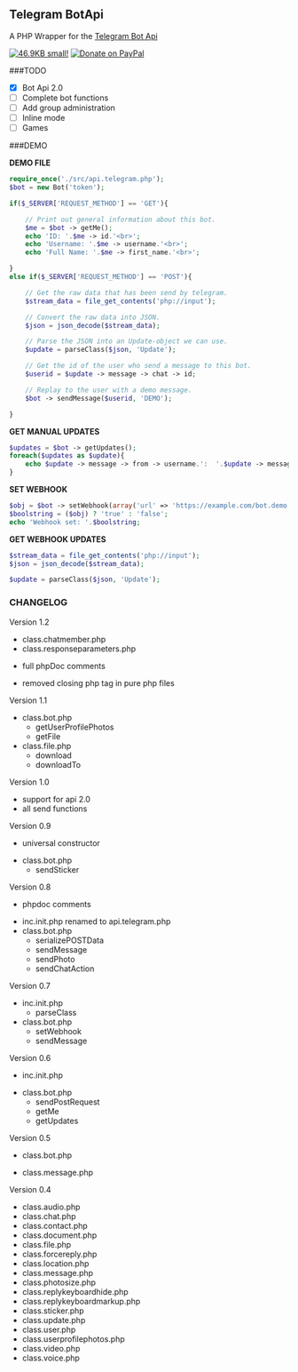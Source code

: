 ## Telegram BotApi
A PHP Wrapper for the [Telegram Bot Api](https://core.telegram.org/bots/api)

<span ><a href="https://github.com/Whitebock/TelegramBot-ApiWrapper/tree/master/src" title="View Code"><img src="https://img.shields.io/badge/size-46.9KB-yellow.svg" alt="46.9KB small!" /></a></span>
<span ><a href="https://www.paypal.me/SvenDrewniok" title="Donate"><img src="https://img.shields.io/badge/donate-paypal-blue.svg" alt="Donate on PayPal" /></a></span>

###TODO

- [x] Bot Api 2.0
- [ ] Complete bot functions
- [ ] Add group administration
- [ ] Inline mode
- [ ] Games

###DEMO

**DEMO FILE**
```php
require_once('./src/api.telegram.php');
$bot = new Bot('token');

if($_SERVER['REQUEST_METHOD'] == 'GET'){

	// Print out general information about this bot.
	$me = $bot -> getMe();
	echo 'ID: '.$me -> id.'<br>';
	echo 'Username: '.$me -> username.'<br>';
	echo 'Full Name: '.$me -> first_name.'<br>';

}
else if($_SERVER['REQUEST_METHOD'] == 'POST'){

	// Get the raw data that has been send by telegram.
	$stream_data = file_get_contents('php://input');

	// Convert the raw data into JSON.
	$json = json_decode($stream_data);

	// Parse the JSON into an Update-object we can use.
	$update = parseClass($json, 'Update');

	// Get the id of the user who send a message to this bot.
	$userid = $update -> message -> chat -> id;

	// Replay to the user with a demo message.
	$bot -> sendMessage($userid, 'DEMO');

}
```

**GET MANUAL UPDATES**
```php
$updates = $bot -> getUpdates();
foreach($updates as $update){
	echo $update -> message -> from -> username.':  '.$update -> message -> text.'<br>';
}
```

**SET WEBHOOK**
```php
$obj = $bot -> setWebhook(array('url' => 'https://example.com/bot.demo.php'));
$boolstring = ($obj) ? 'true' : 'false';
echo 'Webhook set: '.$boolstring;
```

**GET WEBHOOK UPDATES**
```php
$stream_data = file_get_contents('php://input');
$json = json_decode($stream_data);

$update = parseClass($json, 'Update');
```

### CHANGELOG
Version 1.2
+ class.chatmember.php
+ class.responseparameters.php
* full phpDoc comments
- removed closing php tag in pure php files

Version 1.1
* class.bot.php
  + getUserProfilePhotos
  + getFile
* class.file.php
  + download
  + downloadTo

Version 1.0
+ support for api 2.0
+ all send functions

Version 0.9
+ universal constructor
* class.bot.php
  + sendSticker

Version 0.8
+ phpdoc comments
* inc.init.php renamed to api.telegram.php
* class.bot.php
  + serializePOSTData
  * sendMessage
  + sendPhoto
  + sendChatAction

Version 0.7
* inc.init.php
  * parseClass
* class.bot.php
  + setWebhook
  + sendMessage

Version 0.6
+ inc.init.php
* class.bot.php
  + sendPostRequest
  + getMe
  + getUpdates

Version 0.5
+ class.bot.php
* class.message.php

Version 0.4
+ class.audio.php
+ class.chat.php
+ class.contact.php
+ class.document.php
+ class.file.php
+ class.forcereply.php
+ class.location.php
+ class.message.php
+ class.photosize.php
+ class.replykeyboardhide.php
+ class.replykeyboardmarkup.php
+ class.sticker.php
+ class.update.php
+ class.user.php
+ class.userprofilephotos.php
+ class.video.php
+ class.voice.php
